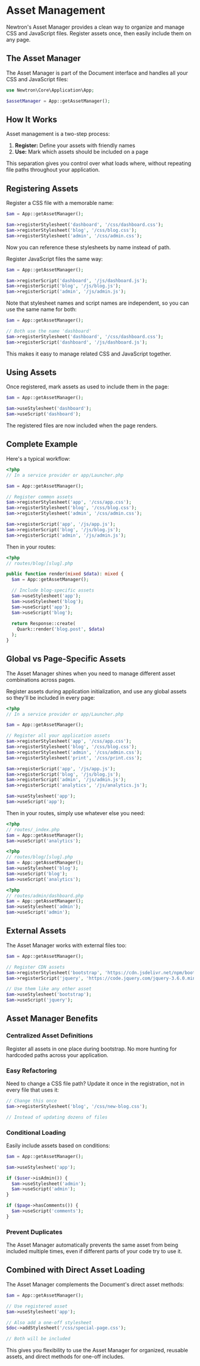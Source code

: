 # Asset Management

Newtron's Asset Manager provides a clean way to organize and manage CSS and JavaScript files. Register assets once, then easily include them on any page.

## The Asset Manager

The Asset Manager is part of the Document interface and handles all your CSS and JavaScript files:

```php
use Newtron\Core\Application\App;

$assetManager = App::getAssetManager();
```

## How It Works

Asset management is a two-step process:

1. **Register:** Define your assets with friendly names
2. **Use:** Mark which assets should be included on a page

This separation gives you control over what loads where, without repeating file paths throughout your application.

## Registering Assets

Register a CSS file with a memorable name:

```php
$am = App::getAssetManager();

$am->registerStylesheet('dashboard', '/css/dashboard.css');
$am->registerStylesheet('blog', '/css/blog.css');
$am->registerStylesheet('admin', '/css/admin.css');
```

Now you can reference these stylesheets by name instead of path.

Register JavaScript files the same way:

```php
$am = App::getAssetManager();

$am->registerScript('dashboard', '/js/dashboard.js');
$am->registerScript('blog', '/js/blog.js');
$am->registerScript('admin', '/js/admin.js');
```

Note that stylesheet names and script names are independent, so you can use the same name for both:

```php
$am = App::getAssetManager();

// Both use the name 'dashboard'
$am->registerStylesheet('dashboard', '/css/dashboard.css');
$am->registerScript('dashboard', '/js/dashboard.js');
```

This makes it easy to manage related CSS and JavaScript together.

## Using Assets

Once registered, mark assets as used to include them in the page:

```php
$am = App::getAssetManager();

$am->useStylesheet('dashboard');
$am->useScript('dashboard');
```

The registered files are now included when the page renders.

## Complete Example

Here's a typical workflow:

```php
<?php
// In a service provider or app/Launcher.php

$am = App::getAssetManager();

// Register common assets
$am->registerStylesheet('app', '/css/app.css');
$am->registerStylesheet('blog', '/css/blog.css');
$am->registerStylesheet('admin', '/css/admin.css');

$am->registerScript('app', '/js/app.js');
$am->registerScript('blog', '/js/blog.js');
$am->registerScript('admin', '/js/admin.js');
```

Then in your routes:

```php
<?php
// routes/blog/[slug].php

public function render(mixed $data): mixed {
  $am = App::getAssetManager();

  // Include blog-specific assets
  $am->useStylesheet('app');
  $am->useStylesheet('blog');
  $am->useScript('app');
  $am->useScript('blog');
  
  return Response::create(
    Quark::render('blog.post', $data)
  );
}
```

## Global vs Page-Specific Assets

The Asset Manager shines when you need to manage different asset combinations across pages.

Register assets during application initialization, and use any global assets so they'll be included in every page:

```php
<?php
// In a service provider or app/Launcher.php

$am = App::getAssetManager();

// Register all your application assets
$am->registerStylesheet('app', '/css/app.css');
$am->registerStylesheet('blog', '/css/blog.css');
$am->registerStylesheet('admin', '/css/admin.css');
$am->registerStylesheet('print', '/css/print.css');

$am->registerScript('app', '/js/app.js');
$am->registerScript('blog', '/js/blog.js');
$am->registerScript('admin', '/js/admin.js');
$am->registerScript('analytics', '/js/analytics.js');

$am->useStylesheet('app');
$am->useScript('app');
```

Then in your routes, simply use whatever else you need:

```php
<?php
// routes/_index.php
$am = App::getAssetManager();
$am->useScript('analytics');
```

```php
<?php
// routes/blog/[slug].php
$am = App::getAssetManager();
$am->useStylesheet('blog');
$am->useScript('blog');
$am->useScript('analytics');
```

```php
<?php
// routes/admin/dashboard.php
$am = App::getAssetManager();
$am->useStylesheet('admin');
$am->useScript('admin');
```

## External Assets

The Asset Manager works with external files too:

```php
$am = App::getAssetManager();

// Register CDN assets
$am->registerStylesheet('bootstrap', 'https://cdn.jsdelivr.net/npm/bootstrap@5.3.0/dist/css/bootstrap.min.css');
$am->registerScript('jquery', 'https://code.jquery.com/jquery-3.6.0.min.js');

// Use them like any other asset
$am->useStylesheet('bootstrap');
$am->useScript('jquery');
```

## Asset Manager Benefits

### Centralized Asset Definitions

Register all assets in one place during bootstrap. No more hunting for hardcoded paths across your application.

### Easy Refactoring

Need to change a CSS file path? Update it once in the registration, not in every file that uses it:

```php
// Change this once
$am->registerStylesheet('blog', '/css/new-blog.css');

// Instead of updating dozens of files
```

### Conditional Loading

Easily include assets based on conditions:

```php
$am = App::getAssetManager();

$am->useStylesheet('app');

if ($user->isAdmin()) {
  $am->useStylesheet('admin');
  $am->useScript('admin');
}

if ($page->hasComments()) {
  $am->useScript('comments');
}
```

### Prevent Duplicates

The Asset Manager automatically prevents the same asset from being included multiple times, even if different parts of your code try to use it.

## Combined with Direct Asset Loading

The Asset Manager complements the Document's direct asset methods:

```php
$am = App::getAssetManager();

// Use registered asset
$am->useStylesheet('app');

// Also add a one-off stylesheet
$doc->addStylesheet('/css/special-page.css');

// Both will be included
```

This gives you flexibility to use the Asset Manager for organized, reusable assets, and direct methods for one-off includes.
